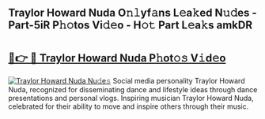 ## Traylor Howard Nuda O𝚗𝚕yf𝚊ns L𝚎a𝚔ed N𝚞𝚍es - Part-5iR P𝚑𝚘tos Vi𝚍𝚎o - H𝚘𝚝 Part L𝚎a𝚔s amkDR

# <h2><a href="http://kf95jl.oniu.top/?m=Traylor+Howard+Nuda">🔗👉 🔴 Traylor Howard Nuda P𝚑ot𝚘𝚜 V𝚒d𝚎o</a></h2>

[![Traylor Howard Nuda Nu𝚍e𝚜](https://i.imgur.com/0qMVB7G.gif)](http://kf95jl.oniu.top/?m=Traylor+Howard+Nuda)
Social media personality Traylor Howard Nuda, recognized for disseminating dance and lifestyle ideas through dance presentations and personal vlogs. Inspiring musician Traylor Howard Nuda, celebrated for their ability to move and inspire others through their music.  
